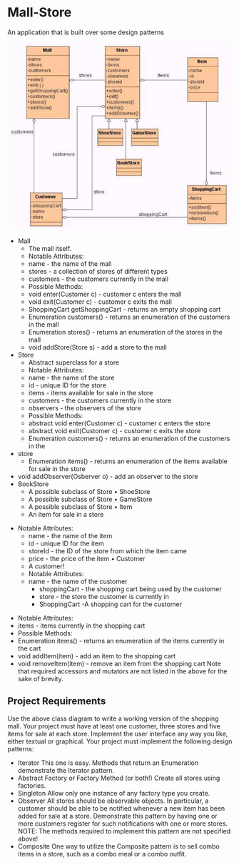 # Mall-Store
An application that is built over some design patterns


![The Mall Store Class Diagram](https://github.com/eng-aomar/Mall-Store/blob/master/mall.JPG)
- Mall
  - The mall itself.
  - Notable Attributes:
  - name - the name of the mall
  - stores - a collection of stores of different types
  - customers - the customers currently in the mall
  - Possible Methods:
  - void enter(Customer c) - customer c enters the mall
  - void exit(Customer c) - customer c exits the mall
  - ShoppingCart getShoppingCart - returns an empty shopping cart
  - Enumeration customers() - returns an enumeration of the customers in the mall
  - Enumeration stores() - returns an enumeration of the stores in the mall
  - void addStore(Store s) - add a store to the mall
- Store
  - Abstract superclass for a store
  * Notable Attributes:
  - name - the name of the store
  - id - unique ID for the store
  - items - items available for sale in the store
  - customers - the customers currently in the store
  - observers - the observers of the store
  * Possible Methods:
  - abstract void enter(Customer c) - customer c enters the store
  - abstract void exit(Customer c) - customer c exits the store
  - Enumeration customers() - returns an enumeration of the customers in the
- store
  - Enumeration items() - returns an enumeration of the items available for sale
in the store
 - void addObserver(Osberver o) - add an observer to the store
- BookStore
  - A possible subclass of Store
  • ShoeStore
  - A possible subclass of Store
  • GameStore
  - A possible subclass of Store
  • Item
  - An item for sale in a store
* Notable Attributes:
  - name - the name of the item
  - id - unique ID for the item
  - storeId - the ID of the store from which the item came
  - price - the price of the item
• Customer
  - A customer!
  * Notable Attributes:
  - name - the name of the customer
    - shoppingCart - the shopping cart being used by the customer
    - store - the store the customer is currently in
    - ShoppingCart
-A shopping cart for the customer
- Notable Attributes:
- items - items currently in the shopping cart
- Possible Methods:
- Enumeration items() - returns an enumeration of the items currently in the
cart
- void addItem(item) - add an item to the shopping cart
- void removeItem(item) - remove an item from the shopping cart
Note that required accessors and mutators are not listed in the above for the sake of brevity.

## Project	Requirements	
Use the above class diagram to write a working version of the shopping mall.
Your project must have at least one customer, three stores and five items for sale at each store.
Implement the user interface any way you like, either textual or graphical.
Your project must implement the following design patterns:
* Iterator
This one is easy. Methods that return an Enumeration demonstrate the Iterator pattern.
* Abstract Factory or Factory Method (or both!)
Create all stores using factories.
* Singleton
Allow only one instance of any factory type you create.
* Observer
All stores should be observable objects. In particular, a customer should be able to be notified
whenever a new item has been added for sale at a store. Demonstrate this pattern by having one or
more customers register for such notifications with one or more stores.
NOTE: The methods required to implement this pattern are not specified above!
* Composite
One way to utilize the Composite pattern is to sell combo items in a store, such as a combo meal or
a combo outfit. 
